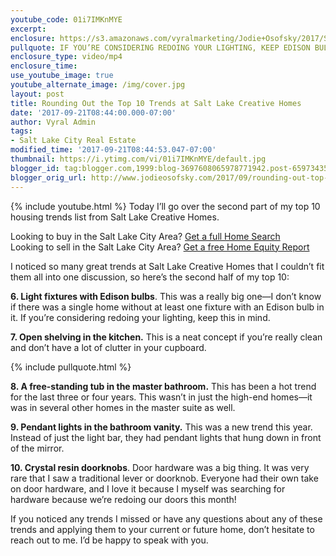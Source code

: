 ```yaml
---
youtube_code: 01i7IMKnMYE
excerpt:
enclosure: https://s3.amazonaws.com/vyralmarketing/Jodie+Osofsky/2017/Salt+Lake+City+Area+Real+Estate-+Top+Trends+Pt+2.mp4
pullquote: IF YOU’RE CONSIDERING REDOING YOUR LIGHTING, KEEP EDISON BULBS IN MIND.
enclosure_type: video/mp4
enclosure_time:
use_youtube_image: true
youtube_alternate_image: /img/cover.jpg
layout: post
title: Rounding Out the Top 10 Trends at Salt Lake Creative Homes
date: '2017-09-21T08:44:00.000-07:00'
author: Vyral Admin
tags:
- Salt Lake City Real Estate
modified_time: '2017-09-21T08:44:53.047-07:00'
thumbnail: https://i.ytimg.com/vi/01i7IMKnMYE/default.jpg
blogger_id: tag:blogger.com,1999:blog-3697608065978771942.post-6597343575575617064
blogger_orig_url: http://www.jodieosofsky.com/2017/09/rounding-out-top-10-trends-at-salt-lake.html
---
```

{% include youtube.html %}
Today I’ll go over the second part of my top 10 housing trends list from Salt Lake Creative Homes.

<div class="post-cta">
Looking to buy in the Salt Lake City Area? <a href="" target="_blank">Get a full Home Search</a><br>
Looking to sell in the Salt Lake City Area? <a href="" target="_blank">Get a free Home Equity Report</a>
</div>

I noticed so many great trends at Salt Lake Creative Homes that I couldn’t fit them all into one discussion, so here’s the second half of my top 10:

**6. Light fixtures with Edison bulbs**. This was a really big one—I don’t know if there was a single home without at least one fixture with an Edison bulb in it. If you’re considering redoing your lighting, keep this in mind.

**7. Open shelving in the kitchen.** This is a neat concept if you’re really clean and don’t have a lot of clutter in your cupboard.

{% include pullquote.html %}

**8. A free-standing tub in the master bathroom.** This has been a hot trend for the last three or four years. This wasn’t in just the high-end homes—it was in several other homes in the master suite as well.

**9. Pendant lights in the bathroom vanity.** This was a new trend this year. Instead of just the light bar, they had pendant lights that hung down in front of the mirror.

**10. Crystal resin doorknobs**. Door hardware was a big thing. It was very rare that I saw a traditional lever or doorknob. Everyone had their own take on door hardware, and I love it because I myself was searching for hardware because we’re redoing our doors this month!

If you noticed any trends I missed or have any questions about any of these trends and applying them to your current or future home, don’t hesitate to reach out to me. I’d be happy to speak with you.
